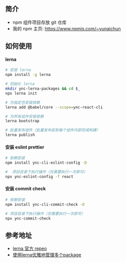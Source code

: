 ## 简介

- npm 组件项目存放 git 仓库
- 我的 npm 主页: https://www.npmjs.com/~yunaichun

## 如何使用

#### lerna

```bash
# 安装 lerna
npm install -g lerna

# 初始化 lerna
mkdir ync-lerna-packages && cd $_
npx lerna init

# 为指定包安装依赖
lerna add @babel/core --scope=ync-react-cli

# 为所有组件安装依赖
lerna bootstrap

# 批量发布组件（批量发布前到每个组件内部完成构建）
lerna publish
```

#### 安装 eslint prettier

```bash
# 依赖安装
npm install ync-cli-eslint-config -D

#  项目目录下执行操作（仅需要执行一次即可）
npx ync-eslint-config -f react
```

#### 安装 commit check

```bash
# 依赖安装
npm install ync-cli-commit-check -D

# 项目目录下执行操作（仅需要执行一次即可）
npx ync-commit-check
```


## 参考地址
- [lerna 官方 repeo](https://github.com/lerna/lerna)
- [使用lerna优雅地管理多个package](https://zhuanlan.zhihu.com/p/35237759)
